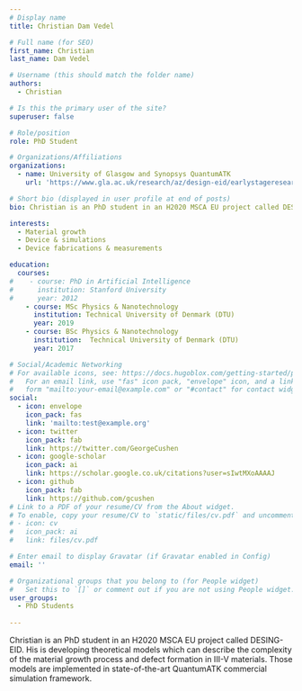 ```yaml
---
# Display name
title: Christian Dam Vedel 

# Full name (for SEO)
first_name: Christian 
last_name: Dam Vedel

# Username (this should match the folder name)
authors:
  - Christian

# Is this the primary user of the site?
superuser: false

# Role/position
role: PhD Student

# Organizations/Affiliations
organizations:
  - name: University of Glasgow and Synopsys QuantumATK  
    url: 'https://www.gla.ac.uk/research/az/design-eid/earlystageresearchersesr/esr3-christiandamvedel/'

# Short bio (displayed in user profile at end of posts)
bio: Christian is an PhD student in an H2020 MSCA EU project called DESING-EID. His is developing theoretical models which can describe the complexity of the material growth process and defect formation in III-V materials. Those models are implemented in state-of-the-art QuantumATK commercial simulation framework.

interests:
  - Material growth
  - Device & simulations
  - Device fabrications & measurements

education:
  courses:
#    - course: PhD in Artificial Intelligence
#      institution: Stanford University
#      year: 2012
    - course: MSc Physics & Nanotechnology
      institution: Technical University of Denmark (DTU)
      year: 2019
    - course: BSc Physics & Nanotechnology
      institution:  Technical University of Denmark (DTU)
      year: 2017

# Social/Academic Networking
# For available icons, see: https://docs.hugoblox.com/getting-started/page-builder/#icons
#   For an email link, use "fas" icon pack, "envelope" icon, and a link in the
#   form "mailto:your-email@example.com" or "#contact" for contact widget.
social:
  - icon: envelope
    icon_pack: fas
    link: 'mailto:test@example.org'
  - icon: twitter
    icon_pack: fab
    link: https://twitter.com/GeorgeCushen
  - icon: google-scholar
    icon_pack: ai
    link: https://scholar.google.co.uk/citations?user=sIwtMXoAAAAJ
  - icon: github
    icon_pack: fab
    link: https://github.com/gcushen
# Link to a PDF of your resume/CV from the About widget.
# To enable, copy your resume/CV to `static/files/cv.pdf` and uncomment the lines below.
# - icon: cv
#   icon_pack: ai
#   link: files/cv.pdf

# Enter email to display Gravatar (if Gravatar enabled in Config)
email: ''

# Organizational groups that you belong to (for People widget)
#   Set this to `[]` or comment out if you are not using People widget.
user_groups:
  - PhD Students
  
---
```

Christian is an PhD student in an H2020 MSCA EU project called DESING-EID. His is developing theoretical models which can describe the complexity of the material growth process and defect formation in III-V materials. Those models are implemented in state-of-the-art QuantumATK commercial simulation framework.
